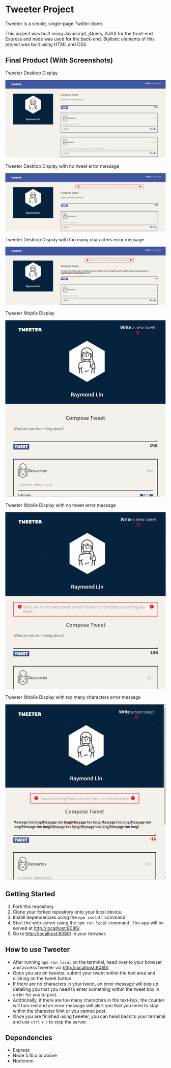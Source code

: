 # Tweeter Project

Tweeter is a simple, single-page Twitter clone.

This project was built using Javascript, jQuery, AJAX for the front-end. Express and node was used for the back-end. Stylistic elements of this project was built using HTML and CSS.

## Final Product (With Screenshots)
Tweeter Desktop Display

!["Tweeter Desktop Display"](https://github.com/raylin98/tweeter/blob/master/docs/tweeter-desktop.png)

Tweeter Desktop Display with no tweet error message

!["Tweeter Desktop Display with no tweet error message"](https://github.com/raylin98/tweeter/blob/master/docs/tweeter-desktop-error1.png)

Tweeter Desktop Display with too many characters error message

!["Tweeter Desktop Display with too many characters error message"](https://github.com/raylin98/tweeter/blob/master/docs/tweeter-desktop-error2.png)

Tweeter Mobile Display

!["Tweeter Mobile Display"](https://github.com/raylin98/tweeter/blob/master/docs/tweeter-mobile.png)

Tweeter Mobile Display with no tweet error message

!["Tweeter Mobile Display with no tweet error message"](https://github.com/raylin98/tweeter/blob/master/docs/tweeter-mobile-error1.png)

Tweeter Mobile Display with too many characters error message

!["Tweeter Mobile Display with too many characters error message"](https://github.com/raylin98/tweeter/blob/master/docs/tweeter-mobile-error2.png)


## Getting Started

1. Fork this repository.
2. Clone your forked repository onto your local device.
3. Install dependencies using the `npm install` command.
4. Start the web server using the `npm run local` command. The app will be served at <http://localhost:8080/>.
5. Go to <http://localhost:8080/> in your browser.

## How to use Tweeter
- After running `npm run local` on the terminal, head over to your browser and access tweeter via <http://localhost:8080/>.
- Once you are on tweeter, submit your tweet within the text area and clicking on the tweet button.
- If there are no characters in your tweet, an error message will pop up detailing you that you need to enter something within the tweet box in order for you to post.
- Addtionally, if there are too many characters in the text-box, the counter will turn red and an error message will alert you that you need to stay within the character limit or you cannot post.
- Once you are finished using tweeter, you can head back to your terminal and use `ctrl` + `c` to stop the server.

## Dependencies

- Express
- Node 5.10.x or above
- Nodemon
